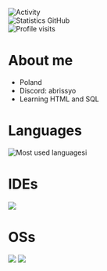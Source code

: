 ![Activity](https://github-readme-activity-graph.vercel.app/graph?username=Abrissyy&theme=react)
<br>
![Statistics GitHub](https://github-readme-stats.vercel.app/api?username=Abrissyy&show_icons=true&theme=radical)<br>
![Profile visits](https://komarev.com/ghpvc/?username=Abrissyy&label=Visits&color=blue&style=flat)<br>
# About me
- Poland
- Discord: abrissyo
- Learning HTML and SQL

# Languages
![Most used languagesi](https://github-readme-stats.vercel.app/api/top-langs/?username=Abrissyy&layout=compact&theme=radical)

# IDEs
![](https://img.shields.io/badge/VS_Code-0078D4?style=for-the-badge&logo=visual%20studio%20code&logoColor=white)
# OSs
![](https://img.shields.io/badge/Debian-0078D6?style=for-the-badge&logo=windows&logoColor=white)
![](https://img.shields.io/badge/ArchLinux-0078D6?style=for-the-badge&logo=kali&logoColor=white)
